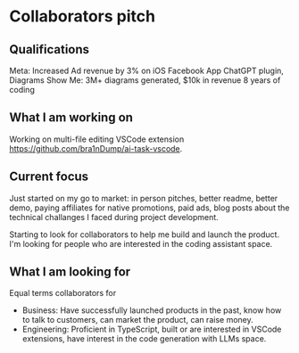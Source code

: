 # Collaborators pitch

## Qualifications

Meta: Increased Ad revenue by 3% on iOS Facebook App
ChatGPT plugin, Diagrams Show Me: 3M+ diagrams generated, $10k in revenue
8 years of coding

## What I am working on

Working on multi-file editing VSCode extension https://github.com/bra1nDump/ai-task-vscode.

## Current focus

Just started on my go to market: in person pitches, better readme, better demo, paying affiliates for native promotions, paid ads, blog posts about the technical challanges I faced during project development.

Starting to look for collaborators to help me build and launch the product. I'm looking for people who are interested in the coding assistant space. 

## What I am looking for
Equal terms collaborators for
- Business: Have successfully launched products in the past, know how to talk to customers, can market the product, can raise money.
- Engineering: Proficient in TypeScript, built or are interested in VSCode extensions, have interest in the code generation with LLMs space.